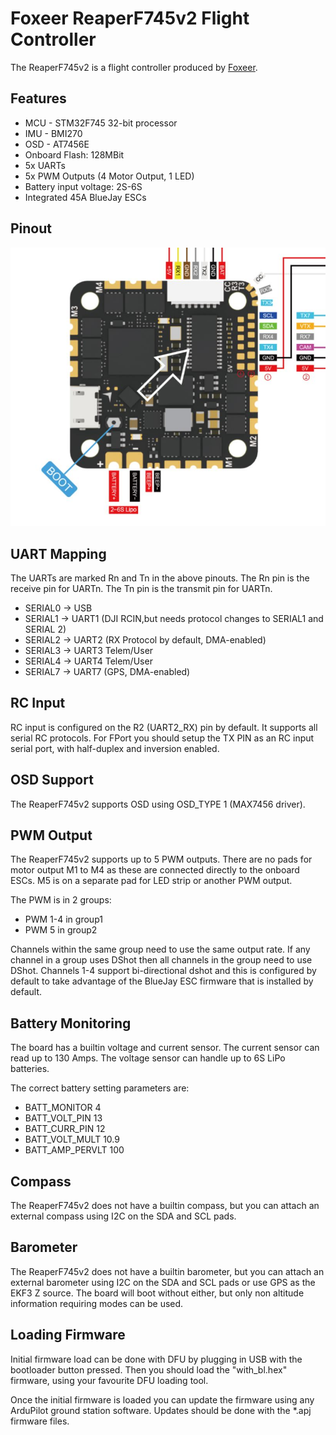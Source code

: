 # Foxeer ReaperF745v2 Flight Controller

The ReaperF745v2 is a flight controller produced by [Foxeer](https://www.foxeer.com/).

## Features

 - MCU - STM32F745 32-bit processor
 - IMU - BMI270
 - OSD - AT7456E
 - Onboard Flash: 128MBit
 - 5x UARTs
 - 5x PWM Outputs (4 Motor Output, 1 LED)
 - Battery input voltage: 2S-6S
 - Integrated 45A BlueJay ESCs

## Pinout

![ReaperF745v2 Board](ReaperF745v2_Board.jpg "ReaperF745v2")

## UART Mapping

The UARTs are marked Rn and Tn in the above pinouts. The Rn pin is the
receive pin for UARTn. The Tn pin is the transmit pin for UARTn.

 - SERIAL0 -> USB
 - SERIAL1 -> UART1 (DJI RCIN,but needs protocol changes to SERIAL1 and SERIAL 2)
 - SERIAL2 -> UART2 (RX Protocol by default, DMA-enabled)
 - SERIAL3 -> UART3 Telem/User
 - SERIAL4 -> UART4 Telem/User
 - SERIAL7 -> UART7 (GPS, DMA-enabled)

## RC Input

RC input is configured on the R2 (UART2_RX) pin by default. It supports all serial RC
protocols. For FPort you should setup the TX PIN as an RC input serial port,
with half-duplex and inversion enabled.
 
## OSD Support

The ReaperF745v2 supports OSD using OSD_TYPE 1 (MAX7456 driver).

## PWM Output

The ReaperF745v2 supports up to 5 PWM outputs. There are no pads for motor output
M1 to M4 as these are connected directly to the onboard ESCs. M5 is on a separate pad for LED strip or another PWM output.

The PWM is in 2 groups:

 - PWM 1-4 in group1
 - PWM 5   in group2

Channels within the same group need to use the same output rate. If
any channel in a group uses DShot then all channels in the group need
to use DShot. Channels 1-4 support bi-directional dshot and this is configured by
default to take advantage of the BlueJay ESC firmware that is installed by default.

## Battery Monitoring

The board has a builtin voltage and current sensor. The current
sensor can read up to 130 Amps. The voltage sensor can handle up to 6S
LiPo batteries.

The correct battery setting parameters are:

 - BATT_MONITOR 4
 - BATT_VOLT_PIN 13
 - BATT_CURR_PIN 12
 - BATT_VOLT_MULT 10.9
 - BATT_AMP_PERVLT 100

## Compass

The ReaperF745v2 does not have a builtin compass, but you can attach an external compass using I2C on the SDA and SCL pads.

## Barometer

The ReaperF745v2 does not have a builtin barometer, but you can attach an external barometer using I2C on the SDA and SCL pads or use GPS as the EKF3 Z source. The board will boot without either, but only non altitude information requiring modes can be used.

## Loading Firmware

Initial firmware load can be done with DFU by plugging in USB with the
bootloader button pressed. Then you should load the "with_bl.hex"
firmware, using your favourite DFU loading tool.

Once the initial firmware is loaded you can update the firmware using
any ArduPilot ground station software. Updates should be done with the
*.apj firmware files.

